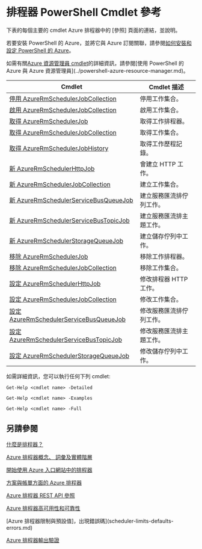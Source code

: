 <properties
 pageTitle="排程器 PowerShell Cmdlet 參考"
 description="排程器 PowerShell Cmdlet 參考"
 services="scheduler"
 documentationCenter=".NET"
 authors="derek1ee"
 manager="kevinlam1"
 editor=""/>
<tags
 ms.service="scheduler"
 ms.workload="infrastructure-services"
 ms.tgt_pltfrm="na"
 ms.devlang="dotnet"
 ms.topic="article"
 ms.date="08/18/2016"
 ms.author="deli"/>

# <a name="scheduler-powershell-cmdlets-reference"></a>排程器 PowerShell Cmdlet 參考

下表的每個主要的 cmdlet Azure 排程器中的 [參照] 頁面的連結，並說明。

若要安裝 PowerShell 的 Azure，並將它與 Azure 訂閱關聯，請參閱[如何安裝和設定 PowerShell 的 Azure](../powershell-install-configure.md)。 

如需有關[Azure 資源管理員 cmdlet](https://msdn.microsoft.com/library/mt125356\(v=azure.200\).aspx)的詳細資訊，請參閱[使用 PowerShell 的 Azure 與 Azure 資源管理員](../powershell-azure-resource-manager.md)。

|Cmdlet|Cmdlet 描述|
|---|---|
[停用 AzureRmSchedulerJobCollection](https://msdn.microsoft.com/library/mt490133\(v=azure.200\).aspx) |停用工作集合。 
[啟用 AzureRmSchedulerJobCollection](https://msdn.microsoft.com/library/mt490135\(v=azure.200\).aspx) |啟用工作集合。
[取得 AzureRmSchedulerJob](https://msdn.microsoft.com/library/mt490125\(v=azure.200\).aspx) |取得工作排程器。
[取得 AzureRmSchedulerJobCollection](https://msdn.microsoft.com/library/mt490132\(v=azure.200\).aspx) |取得工作集合。
[取得 AzureRmSchedulerJobHistory](https://msdn.microsoft.com/library/mt490126\(v=azure.200\).aspx) |取得工作歷程記錄。
[新 AzureRmSchedulerHttpJob](https://msdn.microsoft.com/library/mt490136\(v=azure.200\).aspx) |會建立 HTTP 工作。
[新 AzureRmSchedulerJobCollection](https://msdn.microsoft.com/library/mt490141\(v=azure.200\).aspx) |建立工作集合。
[新 AzureRmSchedulerServiceBusQueueJob](https://msdn.microsoft.com/library/mt490134\(v=azure.200\).aspx) |建立服務匯流排佇列工作。
[新 AzureRmSchedulerServiceBusTopicJob](https://msdn.microsoft.com/library/mt490142\(v=azure.200\).aspx) |建立服務匯流排主題工作。
[新 AzureRmSchedulerStorageQueueJob](https://msdn.microsoft.com/library/mt490127\(v=azure.200\).aspx) |建立儲存佇列中工作。 
[移除 AzureRmSchedulerJob](https://msdn.microsoft.com/library/mt490140\(v=azure.200\).aspx) |移除工作排程器。  
[移除 AzureRmSchedulerJobCollection](https://msdn.microsoft.com/library/mt490131\(v=azure.200\).aspx) |移除工作集合。 
[設定 AzureRmSchedulerHttpJob](https://msdn.microsoft.com/library/mt490130\(v=azure.200\).aspx) |修改排程器 HTTP 工作。
[設定 AzureRmSchedulerJobCollection](https://msdn.microsoft.com/library/mt490129\(v=azure.200\).aspx) |修改工作集合。 
[設定 AzureRmSchedulerServiceBusQueueJob](https://msdn.microsoft.com/library/mt490143\(v=azure.200\).aspx) |修改服務匯流排佇列工作。  
[設定 AzureRmSchedulerServiceBusTopicJob](https://msdn.microsoft.com/library/mt490137\(v=azure.200\).aspx) |修改服務匯流排主題工作。 
[設定 AzureRmSchedulerStorageQueueJob](https://msdn.microsoft.com/library/mt490128\(v=azure.200\).aspx) |修改儲存佇列中工作。   

如需詳細資訊，您可以執行任何下列 cmdlet: 

```
Get-Help <cmdlet name> -Detailed
```
```
Get-Help <cmdlet name> -Examples
```
```
Get-Help <cmdlet name> -Full
```

## <a name="see-also"></a>另請參閱


 [什麼是排程器？](scheduler-intro.md)

 [Azure 排程器概念、 詞彙及實體階層](scheduler-concepts-terms.md)

 [開始使用 Azure 入口網站中的排程器](scheduler-get-started-portal.md)

 [方案與帳單方面的 Azure 排程器](scheduler-plans-billing.md)

 [Azure 排程器 REST API 參照](https://msdn.microsoft.com/library/mt629143)

 [Azure 排程器高可用性和可靠性](scheduler-high-availability-reliability.md)

 [Azure 排程器限制與預設值]，出現錯誤碼](scheduler-limits-defaults-errors.md)

 [Azure 排程器輸出驗證](scheduler-outbound-authentication.md)
